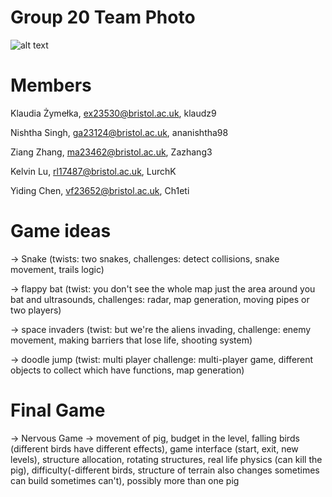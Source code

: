 # Group 20 Team Photo
![alt text](https://raw.githubusercontent.com/UoB-COMSM0110/2024-group-20/main/AGC_20240129_105205114.jpg?raw=true)
# Members
Klaudia Żymełka, ex23530@bristol.ac.uk, klaudz9

Nishtha Singh, ga23124@bristol.ac.uk, ananishtha98

Ziang Zhang, ma23462@bristol.ac.uk, Zazhang3

Kelvin Lu, rl17487@bristol.ac.uk, LurchK

Yiding Chen, vf23652@bristol.ac.uk, Ch1eti

# Game ideas
-> Snake (twists: two snakes, challenges: detect collisions, snake movement, trails logic)

-> flappy bat (twist: you don't see the whole map just the area around you bat and ultrasounds, challenges: radar, map generation, moving pipes or two players)

-> space invaders (twist: but we're the aliens invading, challenge: enemy movement, making barriers that lose life, shooting system)

-> doodle jump (twist: multi player challenge: multi-player game, different objects to collect which have functions, map generation)

# Final Game

 -> Nervous Game -> movement of pig, budget in the level, falling birds (different birds have different effects), game interface (start, exit, new levels), structure allocation, rotating structures, real life physics (can kill the pig), difficulty(-different birds, structure of terrain also changes sometimes can build sometimes can't), possibly more than one pig 

